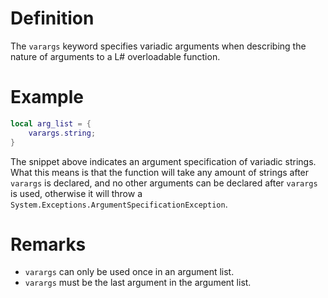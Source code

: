# Definition
The `varargs` keyword specifies variadic arguments when describing the nature of arguments to a L# overloadable function.

# Example
```lua
local arg_list = {
	varargs.string;
}
```
The snippet above indicates an argument specification of variadic strings. What this means is that the function will take any amount of strings after `varargs` is declared, and no other arguments can be declared after `varargs` is used, otherwise it will throw a `System.Exceptions.ArgumentSpecificationException`.

# Remarks
- `varargs` can only be used once in an argument list.
- `varargs` must be the last argument in the argument list.